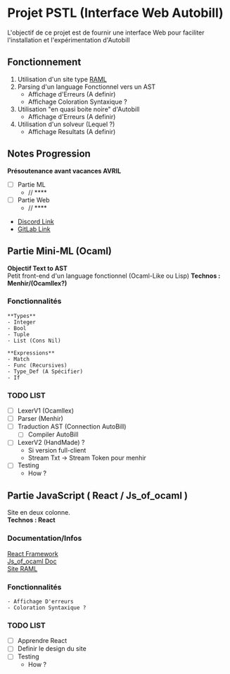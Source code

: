 # Projet PSTL (Interface Web Autobill)

L'objectif de ce projet est de fournir une interface Web pour faciliter l'installation et l'expérimentation d'Autobill

## Fonctionnement
1. Utilisation d'un site type [RAML](https://www.raml.co/interface/)
2. Parsing d'un language Fonctionnel vers un AST
   - Affichage d'Erreurs (A definir)
   - Affichage Coloration Syntaxique ? 
3. Utilisation "en quasi boite noire" d'Autobill
   - Affichage d'Erreurs (A definir) 
4. Utilisation d'un solveur (Lequel ?)
   - Affichage Resultats (A definir)

## Notes Progression
**Présoutenance avant vacances AVRIL**
- [ ] Partie ML
    - // ****
- [ ] Partie Web
    - // ****

- [Discord Link](https://discord.gg/wRNjJjBSQ9)
- [GitLab Link](https://github.com/Bibi210/Interface-Web-Autobill)

## Partie Mini-ML (Ocaml)
**Objectif Text to AST**\
Petit front-end d'un language fonctionnel (Ocaml-Like ou Lisp)
**Technos : Menhir/(Ocamllex?)**

### Fonctionnalités
    **Types**
    - Integer
    - Bool
    - Tuple
    - List (Cons Nil)
    
    **Expressions**
    - Match
    - Func (Recursives)
    - Type_Def (A Spécifier)
    - If

### TODO LIST 
- [ ] LexerV1 (Ocamllex)
- [ ] Parser (Menhir)
- [ ] Traduction AST (Connection AutoBill)
  - [ ] Compiler AutoBill
- [ ] LexerV2 (HandMade) ?
  - Si version full-client
  - Stream Txt -> Stream Token pour menhir
- [ ] Testing
  - How ?

## Partie JavaScript ( React / Js_of_ocaml )

Site en deux colonne.\
**Technos : React**

### Documentation/Infos

[React Framework](https://fr.reactjs.org/)\
[Js_of_ocaml Doc](http://ocsigen.org/js_of_ocaml/latest/manual/overview)\
[Site RAML](https://www.raml.co/interface/)

### Fonctionnalités
    - Affichage D'erreurs
    - Coloration Syntaxique ?

### TODO LIST 
- [ ] Apprendre React
- [ ] Definir le design du site
- [ ] Testing
  - How ? 